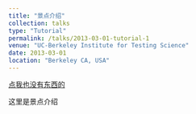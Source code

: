 ```yaml
---
title: "景点介绍"
collection: talks
type: "Tutorial"
permalink: /talks/2013-03-01-tutorial-1
venue: "UC-Berkeley Institute for Testing Science"
date: 2013-03-01
location: "Berkeley CA, USA"
---
```


[点我也没有东西的](http://exampleurl.com)

这里是景点介绍
